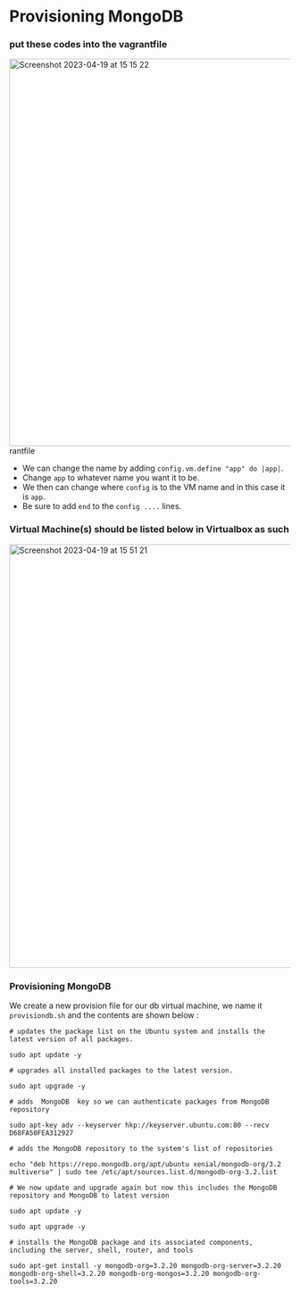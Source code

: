 # Provisioning MongoDB
### put these codes into the vagrantfile
<img width="694" alt="Screenshot 2023-04-19 at 15 15 22" src="https://user-images.githubusercontent.com/129948378/233113738-6d7c7d70-ea2f-444a-a917-215368f0e9c9.png">
rantfile 

* We can change the name by adding `config.vm.define "app" do |app|`. 
* Change `app` to whatever name you want it to be.
* We then can change where `config` is to the VM name and in this case it is `app`.
* Be sure to add `end` to the `config ....` lines.

### Virtual Machine(s) should be listed below in Virtualbox as such 
<img width="759" alt="Screenshot 2023-04-19 at 15 51 21" src="https://user-images.githubusercontent.com/129948378/233114291-ea64ede0-323f-4e9a-826c-d56d12bdf349.png">

### Provisioning MongoDB
  We create a new provision file for our db virtual machine, we name it `provisiondb.sh` and the contents are shown below :

```
# updates the package list on the Ubuntu system and installs the latest version of all packages.

sudo apt update -y

# upgrades all installed packages to the latest version.

sudo apt upgrade -y

# adds  MongoDB  key so we can authenticate packages from MongoDB repository

sudo apt-key adv --keyserver hkp://keyserver.ubuntu.com:80 --recv D68FA50FEA312927

# adds the MongoDB repository to the system's list of repositories

echo "deb https://repo.mongodb.org/apt/ubuntu xenial/mongodb-org/3.2 multiverse" | sudo tee /etc/apt/sources.list.d/mongodb-org-3.2.list

# We now update and upgrade again but now this includes the MongoDB repository and MongoDB to latest version

sudo apt update -y

sudo apt upgrade -y

# installs the MongoDB package and its associated components, including the server, shell, router, and tools

sudo apt-get install -y mongodb-org=3.2.20 mongodb-org-server=3.2.20 mongodb-org-shell=3.2.20 mongodb-org-mongos=3.2.20 mongodb-org-tools=3.2.20


